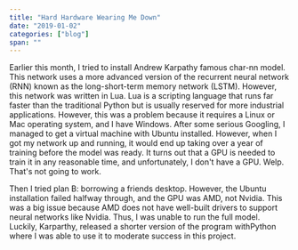 ```yaml
---
title: "Hard Hardware Wearing Me Down"
date: "2019-01-02"
categories: ["blog"]
span: ""
---
```


Earlier this month, I tried to install Andrew Karpathy famous char-nn model.  This network uses a more advanced version of the recurrent neural network (RNN) known as the long-short-term memory network (LSTM). However, this network was written in Lua. Lua is a scripting language that runs far faster than the traditional Python but is usually reserved for more industrial applications. However, this was a problem because it requires a Linux or Mac operating system, and I have Windows. After some serious Googling, I managed to get a virtual machine with Ubuntu installed. However, when I got my network up and running, it would end up taking over a year of training before the model was ready. It turns out that a GPU is needed to train it in any reasonable time, and unfortunately, I don't have a GPU. Welp. That's not going to work.

Then I tried plan B: borrowing a friends desktop. However, the Ubuntu installation failed halfway through, and the GPU was AMD, not Nvidia. This was a big issue because AMD does not have well-built drivers to support neural networks like Nvidia. Thus, I was unable to run the full model. Luckily, Karparthy, released a shorter version of the program withPython where I was able to use it to moderate success in this project.